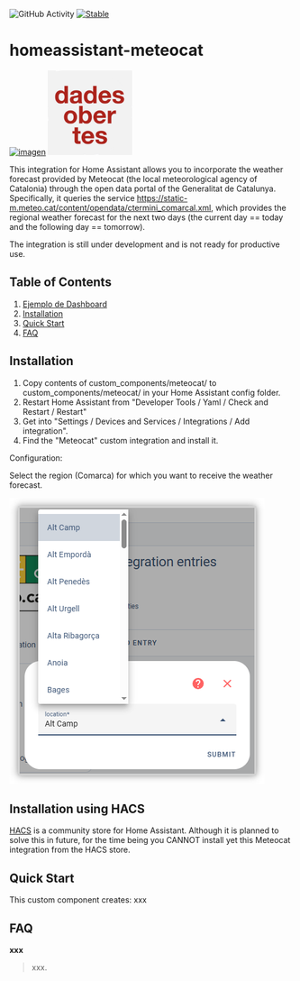 ![GitHub Activity](https://img.shields.io/github/commit-activity/y/fxreina/homeassistant-meteocat.svg?label=commits)
[![Stable](https://img.shields.io/github/v/release/fxreina/homeassistant-meteocat.svg)](https://github.com/fxreina/homeassistant-meteocat/releases/latest)

# homeassistant-meteocat
<a href="https://www.meteo.cat/" target="_blank"><img src="https://brands.home-assistant.io/meteocat/logo.png" alt="imagen" height="150"></a> <img src="assets/dades_obertes.png" alt="imagen" height="150">

This integration for Home Assistant allows you to incorporate the weather forecast provided by Meteocat (the local meteorological agency of Catalonia) through the open data portal of the Generalitat de Catalunya. Specifically, it queries the service https://static-m.meteo.cat/content/opendata/ctermini_comarcal.xml, which provides the regional weather forecast for the next two days (the current day == today and the following day == tomorrow).

The integration is still under development and is not ready for productive use.

## Table of Contents

1. [Ejemplo de Dashboard](#Ejemplo-de-Dashboard)<br>
2. [Installation](#Installation)<br>
4. [Quick Start](#Quick-Start)<br>
3. [FAQ](#FAQ)

## Installation

1. Copy contents of custom_components/meteocat/ to custom_components/meteocat/ in your Home Assistant config folder.
4. Restart Home Assistant from "Developer Tools / Yaml / Check and Restart / Restart"
5. Get into "Settings / Devices and Services / Integrations / Add integration".
6. Find the "Meteocat" custom integration and install it.

Configuration:

Select the region (Comarca) for which you want to receive the weather forecast.

![imagen](assets/select_region.png)

## Installation using HACS
[HACS](https://github.com/custom-components/hacs) is a community store for Home Assistant. Although it is planned to solve this in future, for the time being you CANNOT install yet this Meteocat integration from the HACS store.

## Quick Start
This custom component creates:
xxx

## FAQ

**xxx**

> xxx.
